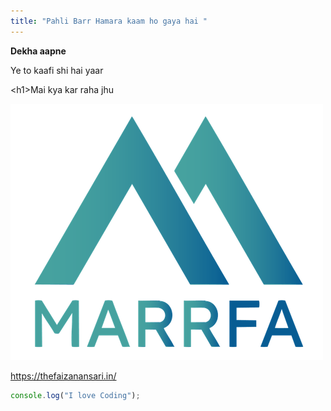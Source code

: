```yaml
---
title: "Pahli Barr Hamara kaam ho gaya hai "
---
```

**D﻿ekha aapne** 

Y﻿e to kaafi shi hai yaar

<﻿h1>Mai kya kar raha jhu</h1>

![Ye logo hai](/assets/uploads/logo.png "Its a logo")

<https://thefaizanansari.in/>



```javascript
console.log("I love Coding");
```
